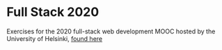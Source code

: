 # Full Stack 2020

Exercises for the 2020 full-stack web development MOOC hosted by the University of Helsinki, [found here](https://fullstackopen.com/en)

